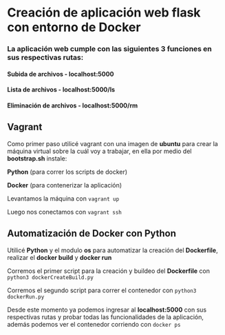 # Creación de aplicación web flask con entorno de Docker
### La aplicación web cumple con las siguientes 3 funciones en sus respectivas rutas:
#### Subida de archivos - localhost:5000
#### Lista de archivos - localhost:5000/ls
#### Eliminación de archivos - localhost:5000/rm
## Vagrant
Como primer paso utilicé vagrant con una imagen de **ubuntu** para crear la máquina virtual sobre la cuál voy a trabajar, en ella por medio del **bootstrap.sh** instale:                                                                                                 

**Python** (para correr los scripts de docker)                                                                                                                        
                                                                                                                                                
**Docker** (para contenerizar la aplicación)                                                                                                                    

Levantamos la máquina con ``` vagrant up 
                                           ```

Luego nos conectamos con ``` vagrant ssh
                                           ```
                                                                                                                                                                                                                                    
## Automatización de Docker con Python
Utilicé **Python** y el modulo **os** para automatizar la creación del **Dockerfile**, realizar el **docker build** y **docker run**                              
                                                
Corremos el primer script para la creación y buildeo del **Dockerfile** con ``` python3 dockerCreateBuild.py ```                              
                                                                                                              
Corremos el segundo script para correr el contenedor con ``` python3 dockerRun.py ```                                                                 

Desde este momento ya podemos ingresar al **localhost:5000** con sus respectivas rutas y probar todas las funcionalidades de la aplicación, además podemos ver el contenedor corriendo con ``` docker ps ```

                                                              
